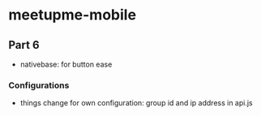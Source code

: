# meetupme-mobile

## Part 6
- nativebase: for button ease

### Configurations 
- things change for own configuration: group id and ip address in api.js

